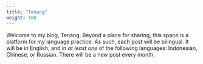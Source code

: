 ```yaml
---
title: "Tenang"
weight: 100
---
```


Welcome to my blog, Tenang. Beyond a place for sharing, this space is a platform for my language practice. As such, each post will be bilingual. 
It will be in English, and in *at least one* of the following languages: Indonesian, Chinese, or Russian. There will be a new post every month.  